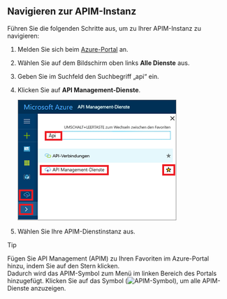 ## <a name="navigate-to-your-apim-instance"></a>Navigieren zur APIM-Instanz

Führen Sie die folgenden Schritte aus, um zu Ihrer APIM-Instanz zu navigieren:

1. Melden Sie sich beim [Azure-Portal](https://portal.azure.com) an. 
2. Wählen Sie auf dem Bildschirm oben links **Alle Dienste** aus.  
3. Geben Sie im Suchfeld den Suchbegriff „api“ ein.
4. Klicken Sie auf **API Management-Dienste**.

    ![Navigieren](./media/api-management-navigate-to-instance/navigate-to-api-management-services.png)

5. Wählen Sie Ihre APIM-Dienstinstanz aus.

>[!TIP]
>Fügen Sie API Management (APIM) zu Ihren Favoriten im Azure-Portal hinzu, indem Sie auf den Stern klicken. <br/>Dadurch wird das APIM-Symbol zum Menü im linken Bereich des Portals hinzugefügt. Klicken Sie auf das Symbol (![APIM-Symbol](./media/api-management-navigate-to-instance/apim-icon.png)), um alle APIM-Dienste anzuzeigen.
 


